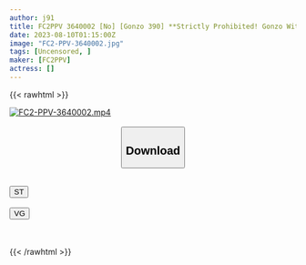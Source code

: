 ```yaml
---
author: j91
title: FC2PPV 3640002 [No] [Gonzo 390] **Strictly Prohibited! Gonzo With A Real Huge Breasts Girl! Let The Huge H-Cup Breasts Slurp, 1 Cum Swallow, 2 Vaginal Cum Shots! I Will Delete It Before The Office Finds Out! *Review Benefits/High Image Quality Ver.
date: 2023-08-10T01:15:00Z
image: "FC2-PPV-3640002.jpg"
tags: [Uncensored, ]
maker: [FC2PPV]
actress: []
---
```



{{< rawhtml >}}

<div class="video" data-videoid="1bZrYe889BseR19">
    <a href="javascript:;">
        <img src="https://my.j91.asia/posts/FC2-PPV-3640002/FC2-PPV-3640002.jpg" width="WIDTH" height="HEIGHT" alt="FC2-PPV-3640002.mp4" loading="lazy">
    </a>
</div>

<script type="text/javascript" src="https://j91.asia/asset/on-demand-st.js"></script>

<br>
  <link rel="stylesheet" href="https://j91.asia/asset/bs5.css">
  
  <center>
  <button class="btn btn-primary" type="button" data-bs-toggle="collapse" data-bs-target=".multi-collapse" aria-expanded="false" aria-controls="multiCollapseExample1 multiCollapseExample2"><h2>Download</h2></button></center>
</p>
<div class="row">
  <div class="col">
    <div class="collapse multi-collapse" id="multiCollapseExample1">
      <div class="card card-body">
	      	      <br>
<div class="buttons">  
<a href="https://streamtape.to/v/1bZrYe889BseR19"><button class="btn-hover color-3"><i class="fa fa-download"></i> ST</button></a></div>
    </div>
  </div>
</div>
  <div class="col">
    <div class="collapse multi-collapse" id="multiCollapseExample2">
      <div class="card card-body">
	      <br>
<div class="buttons">
    <a href="https://vidguard.to/v/dNjgOl7D1qE9Wn1"><button class="btn-hover color-9"><i class="fa fa-download"></i> VG</button></a></div>
<br><br>
      </div>
    </div>
  </div>
</div>

{{< /rawhtml >}}